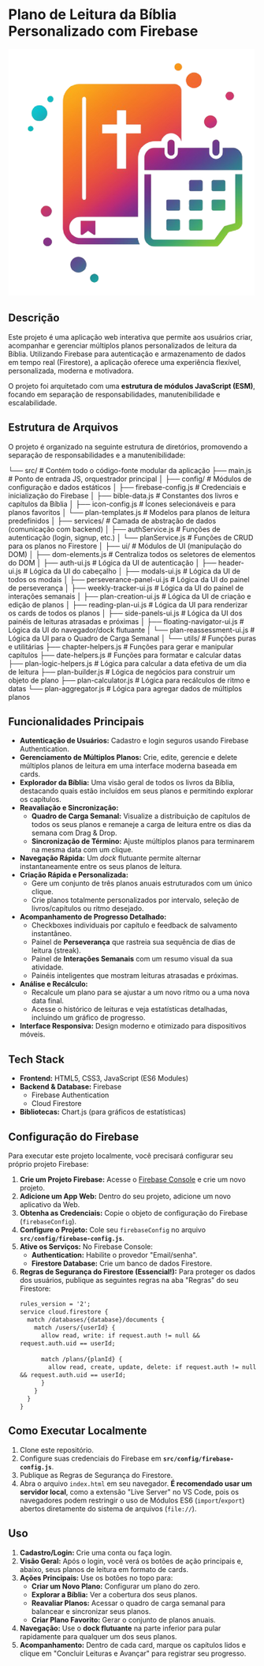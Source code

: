 # Plano de Leitura da Bíblia Personalizado com Firebase

![Logotipo do Plano de Leitura](logo.png)

## Descrição

Este projeto é uma aplicação web interativa que permite aos usuários criar, acompanhar e gerenciar múltiplos planos personalizados de leitura da Bíblia. Utilizando Firebase para autenticação e armazenamento de dados em tempo real (Firestore), a aplicação oferece uma experiência flexível, personalizada, moderna e motivadora.

O projeto foi arquitetado com uma **estrutura de módulos JavaScript (ESM)**, focando em separação de responsabilidades, manutenibilidade e escalabilidade.

## Estrutura de Arquivos

O projeto é organizado na seguinte estrutura de diretórios, promovendo a separação de responsabilidades e a manutenibilidade:

└── src/ # Contém todo o código-fonte modular da aplicação
    ├── main.js # Ponto de entrada JS, orquestrador principal
    │
    ├── config/ # Módulos de configuração e dados estáticos
    │   ├── firebase-config.js # Credenciais e inicialização do Firebase
    │   ├── bible-data.js # Constantes dos livros e capítulos da Bíblia
    │   ├── icon-config.js # Ícones selecionáveis e para planos favoritos
    │   └── plan-templates.js # Modelos para planos de leitura predefinidos
    │
    ├── services/ # Camada de abstração de dados (comunicação com backend)
    │   ├── authService.js # Funções de autenticação (login, signup, etc.)
    │   └── planService.js # Funções de CRUD para os planos no Firestore
    │
    ├── ui/ # Módulos de UI (manipulação do DOM)
    │   ├── dom-elements.js # Centraliza todos os seletores de elementos do DOM
    │   ├── auth-ui.js # Lógica da UI de autenticação
    │   ├── header-ui.js # Lógica da UI do cabeçalho
    │   ├── modals-ui.js # Lógica da UI de todos os modais
    │   ├── perseverance-panel-ui.js # Lógica da UI do painel de perseverança
    │   ├── weekly-tracker-ui.js # Lógica da UI do painel de interações semanais
    │   ├── plan-creation-ui.js # Lógica da UI de criação e edição de planos
    │   ├── reading-plan-ui.js # Lógica da UI para renderizar os cards de todos os planos
    │   ├── side-panels-ui.js # Lógica da UI dos painéis de leituras atrasadas e próximas
    │   ├── floating-navigator-ui.js # Lógica da UI do navegador/dock flutuante
    │   └── plan-reassessment-ui.js # Lógica da UI para o Quadro de Carga Semanal
    │
    └── utils/ # Funções puras e utilitárias
        ├── chapter-helpers.js # Funções para gerar e manipular capítulos
        ├── date-helpers.js # Funções para formatar e calcular datas
        ├── plan-logic-helpers.js # Lógica para calcular a data efetiva de um dia de leitura
        ├── plan-builder.js # Lógica de negócios para construir um objeto de plano
        ├── plan-calculator.js # Lógica para recálculos de ritmo e datas
        └── plan-aggregator.js # Lógica para agregar dados de múltiplos planos

## Funcionalidades Principais

*   **Autenticação de Usuários:** Cadastro e login seguros usando Firebase Authentication.
*   **Gerenciamento de Múltiplos Planos:** Crie, edite, gerencie e delete múltiplos planos de leitura em uma interface moderna baseada em cards.
*   **Explorador da Bíblia:** Uma visão geral de todos os livros da Bíblia, destacando quais estão incluídos em seus planos e permitindo explorar os capítulos.
*   **Reavaliação e Sincronização:**
    *   **Quadro de Carga Semanal:** Visualize a distribuição de capítulos de todos os seus planos e remaneje a carga de leitura entre os dias da semana com Drag & Drop.
    *   **Sincronização de Término:** Ajuste múltiplos planos para terminarem na mesma data com um clique.
*   **Navegação Rápida:** Um *dock* flutuante permite alternar instantaneamente entre os seus planos de leitura.
*   **Criação Rápida e Personalizada:**
    *   Gere um conjunto de três planos anuais estruturados com um único clique.
    *   Crie planos totalmente personalizados por intervalo, seleção de livros/capítulos ou ritmo desejado.
*   **Acompanhamento de Progresso Detalhado:**
    *   Checkboxes individuais por capítulo e feedback de salvamento instantâneo.
    *   Painel de **Perseverança** que rastreia sua sequência de dias de leitura (streak).
    *   Painel de **Interações Semanais** com um resumo visual da sua atividade.
    *   Painéis inteligentes que mostram leituras atrasadas e próximas.
*   **Análise e Recálculo:**
    *   Recalcule um plano para se ajustar a um novo ritmo ou a uma nova data final.
    *   Acesse o histórico de leituras e veja estatísticas detalhadas, incluindo um gráfico de progresso.
*   **Interface Responsiva:** Design moderno e otimizado para dispositivos móveis.

## Tech Stack

*   **Frontend:** HTML5, CSS3, JavaScript (ES6 Modules)
*   **Backend & Database:** Firebase
    *   Firebase Authentication
    *   Cloud Firestore
*   **Bibliotecas:** Chart.js (para gráficos de estatísticas)

## Configuração do Firebase

Para executar este projeto localmente, você precisará configurar seu próprio projeto Firebase:

1.  **Crie um Projeto Firebase:** Acesse o [Firebase Console](https://console.firebase.google.com/) e crie um novo projeto.
2.  **Adicione um App Web:** Dentro do seu projeto, adicione um novo aplicativo da Web.
3.  **Obtenha as Credenciais:** Copie o objeto de configuração do Firebase (`firebaseConfig`).
4.  **Configure o Projeto:** Cole seu `firebaseConfig` no arquivo **`src/config/firebase-config.js`**.
5.  **Ative os Serviços:** No Firebase Console:
    *   **Authentication:** Habilite o provedor "Email/senha".
    *   **Firestore Database:** Crie um banco de dados Firestore.
6.  **Regras de Segurança do Firestore (Essencial!):** Para proteger os dados dos usuários, publique as seguintes regras na aba "Regras" do seu Firestore:
    ```firestore-rules
    rules_version = '2';
    service cloud.firestore {
      match /databases/{database}/documents {
        match /users/{userId} {
          allow read, write: if request.auth != null && request.auth.uid == userId;

          match /plans/{planId} {
            allow read, create, update, delete: if request.auth != null && request.auth.uid == userId;
          }
        }
      }
    }
    ```

## Como Executar Localmente

1.  Clone este repositório.
2.  Configure suas credenciais do Firebase em **`src/config/firebase-config.js`**.
3.  Publique as Regras de Segurança do Firestore.
4.  Abra o arquivo `index.html` em seu navegador. **É recomendado usar um servidor local**, como a extensão "Live Server" no VS Code, pois os navegadores podem restringir o uso de Módulos ES6 (`import`/`export`) abertos diretamente do sistema de arquivos (`file://`).

## Uso

1.  **Cadastro/Login:** Crie uma conta ou faça login.
2.  **Visão Geral:** Após o login, você verá os botões de ação principais e, abaixo, seus planos de leitura em formato de cards.
3.  **Ações Principais:** Use os botões no topo para:
    *   **Criar um Novo Plano:** Configurar um plano do zero.
    *   **Explorar a Bíblia:** Ver a cobertura dos seus planos.
    *   **Reavaliar Planos:** Acessar o quadro de carga semanal para balancear e sincronizar seus planos.
    *   **Criar Plano Favorito:** Gerar o conjunto de planos anuais.
4.  **Navegação:** Use o **dock flutuante** na parte inferior para pular rapidamente para qualquer um dos seus planos.
5.  **Acompanhamento:** Dentro de cada card, marque os capítulos lidos e clique em "Concluir Leituras e Avançar" para registrar seu progresso.
